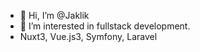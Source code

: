 - 👋 Hi, I’m @Jaklik
- 👀 I’m interested in fullstack development.
- Nuxt3, Vue.js3, Symfony, Laravel

<!---
Jaklik/Jaklik is a ✨ special ✨ repository because its `README.md` (this file) appears on your GitHub profile.
You can click the Preview link to take a look at your changes.
--->
